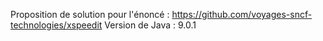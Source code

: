 Proposition de solution pour l'énoncé : https://github.com/voyages-sncf-technologies/xspeedit
 Version de Java : 9.0.1